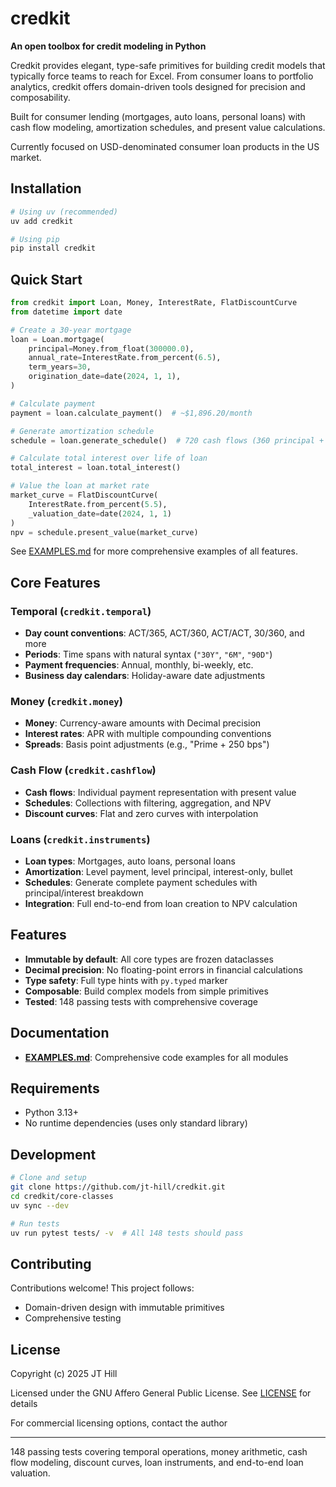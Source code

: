 # credkit

**An open toolbox for credit modeling in Python**

Credkit provides elegant, type-safe primitives for building credit models that typically force teams to reach for Excel. From consumer loans to portfolio analytics, credkit offers domain-driven tools designed for precision and composability.

Built for consumer lending (mortgages, auto loans, personal loans) with cash flow modeling, amortization schedules, and present value calculations.

Currently focused on USD-denominated consumer loan products in the US market.

## Installation

```bash
# Using uv (recommended)
uv add credkit

# Using pip
pip install credkit
```

## Quick Start

```python
from credkit import Loan, Money, InterestRate, FlatDiscountCurve
from datetime import date

# Create a 30-year mortgage
loan = Loan.mortgage(
    principal=Money.from_float(300000.0),
    annual_rate=InterestRate.from_percent(6.5),
    term_years=30,
    origination_date=date(2024, 1, 1),
)

# Calculate payment
payment = loan.calculate_payment()  # ~$1,896.20/month

# Generate amortization schedule
schedule = loan.generate_schedule()  # 720 cash flows (360 principal + 360 interest)

# Calculate total interest over life of loan
total_interest = loan.total_interest()

# Value the loan at market rate
market_curve = FlatDiscountCurve(
    InterestRate.from_percent(5.5),
    _valuation_date=date(2024, 1, 1)
)
npv = schedule.present_value(market_curve)
```

See [EXAMPLES.md](EXAMPLES.md) for more comprehensive examples of all features.

## Core Features

### Temporal (`credkit.temporal`)

- **Day count conventions**: ACT/365, ACT/360, ACT/ACT, 30/360, and more
- **Periods**: Time spans with natural syntax (`"30Y"`, `"6M"`, `"90D"`)
- **Payment frequencies**: Annual, monthly, bi-weekly, etc.
- **Business day calendars**: Holiday-aware date adjustments

### Money (`credkit.money`)

- **Money**: Currency-aware amounts with Decimal precision
- **Interest rates**: APR with multiple compounding conventions
- **Spreads**: Basis point adjustments (e.g., "Prime + 250 bps")

### Cash Flow (`credkit.cashflow`)

- **Cash flows**: Individual payment representation with present value
- **Schedules**: Collections with filtering, aggregation, and NPV
- **Discount curves**: Flat and zero curves with interpolation

### Loans (`credkit.instruments`)

- **Loan types**: Mortgages, auto loans, personal loans
- **Amortization**: Level payment, level principal, interest-only, bullet
- **Schedules**: Generate complete payment schedules with principal/interest breakdown
- **Integration**: Full end-to-end from loan creation to NPV calculation

## Features

- **Immutable by default**: All core types are frozen dataclasses
- **Decimal precision**: No floating-point errors in financial calculations
- **Type safety**: Full type hints with `py.typed` marker
- **Composable**: Build complex models from simple primitives
- **Tested**: 148 passing tests with comprehensive coverage

## Documentation

- **[EXAMPLES.md](EXAMPLES.md)**: Comprehensive code examples for all modules

## Requirements

- Python 3.13+
- No runtime dependencies (uses only standard library)

## Development

```bash
# Clone and setup
git clone https://github.com/jt-hill/credkit.git
cd credkit/core-classes
uv sync --dev

# Run tests
uv run pytest tests/ -v  # All 148 tests should pass
```

## Contributing

Contributions welcome! This project follows:

- Domain-driven design with immutable primitives
- Comprehensive testing

## License

Copyright (c) 2025 JT Hill

Licensed under the GNU Affero General Public License.
See [LICENSE](LICENSE) for details

For commercial licensing options, contact the author

---

148 passing tests covering temporal operations, money arithmetic, cash flow modeling, discount curves, loan instruments, and end-to-end loan valuation.

